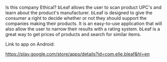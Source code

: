 Is this company Ethical? bLeaf allows the user to scan product UPC's and learn about the product's manufacturer. bLeaf is designed to give the consumer a right to decide whether or not they should support the companies making their products. It is an easy-to-use application that will also allow the user to narrow their results with a rating system. bLeaf is a great way to get prices of products and search for similar items. 

Link to app on Android:

https://play.google.com/store/apps/details?id=com.elle.bleaf&hl=en
